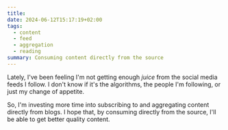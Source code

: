 ```yaml
---
title: 
date: 2024-06-12T15:17:19+02:00
tags:
  - content
  - feed
  - aggregation
  - reading
summary: Consuming content directly from the source
---
```

Lately, I've been feeling I'm not getting enough *juice* from the social media feeds I follow. I don't know if it's the algorithms, the people I'm following, or just my change of appetite.

So, I'm investing more time into subscribing to and aggregating content directly from blogs. I hope that, by consuming directly from the source, I'll be able to get better quality content.